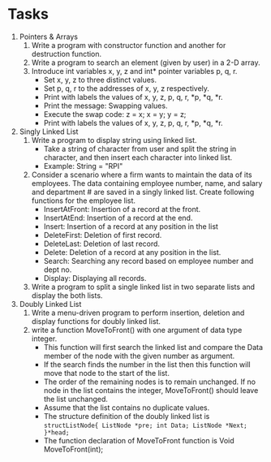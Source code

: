 # Tasks
1. Pointers & Arrays 
   1. Write a program with constructor function and another for destruction function.
   2. Write a program to search an element (given by user) in a 2-D array.
   3. Introduce int variables x, y, z and int* pointer variables p, q, r.
        - Set x, y, z to three distinct values. 
       - Set p, q, r to the addresses of x, y, z respectively.
       - Print with labels the values of x, y, z, p, q, r, *p, *q, *r. 
       - Print the message: Swapping values.
       - Execute the swap code: z = x; x = y; y = z; 
       - Print with labels the values of x, y, z, p, q, r, *p, *q, *r.
2. Singly Linked List
   1. Write a program to display string using linked list.
      - Take a string of character from user and split the string in character, and then insert each character into linked list.
      - Example: String = "RPI"
   2. Consider a scenario where a firm wants to maintain the data of its employees. The data containing employee number, name, and salary and department # are saved in a singly linked list. Create following functions for the employee list.
      - InsertAtFront: Insertion of a record at the front.
      - InsertAtEnd:  Insertion of a record at the end.
      - Insert:  Insertion of a record at any position in the list
      - DeleteFirst: Deletion of first record.
      - DeleteLast: Deletion of last record.
      - Delete: Deletion of a record at any position in the list.
      - Search: Searching any record based on employee number and dept no.
      - Display:  Displaying all records.
   3. Write a program to split a single linked list in two separate lists and display the both lists.
3. Doubly Linked List
   1. Write a menu-driven program to perform insertion, deletion and display functions for doubly linked list.
   2. write a function MoveToFront() with one argument of data type integer. 
      - This function will first search the linked list and compare the Data member of the node with the given number as argument. 
      - If the search finds the number in the list then this function will move that node to the start of the list. 
      - The order of the remaining nodes is to remain unchanged. If no node in the list contains the integer, MoveToFront() should leave the list unchanged. 
      - Assume that the list contains no duplicate values.
      - The structure definition of the doubly linked list is
         `structListNode{
         ListNode *pre;
         int Data;
         ListNode *Next;
         }*head;`
      -  The function declaration of MoveToFront function is Void MoveToFront(int);
